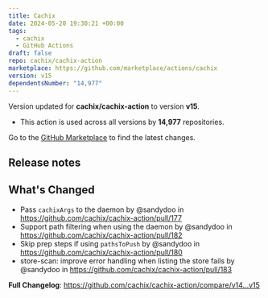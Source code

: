 ```yaml
---
title: Cachix
date: 2024-05-20 19:30:21 +00:00
tags:
  - cachix
  - GitHub Actions
draft: false
repo: cachix/cachix-action
marketplace: https://github.com/marketplace/actions/cachix
version: v15
dependentsNumber: "14,977"
---
```



Version updated for **cachix/cachix-action** to version **v15**.
- This action is used across all versions by **14,977** repositories.

Go to the [GitHub Marketplace](https://github.com/marketplace/actions/cachix) to find the latest changes.

## Release notes

## What's Changed

* Pass `cachixArgs` to the daemon by @sandydoo in https://github.com/cachix/cachix-action/pull/177
* Support path filtering when using the daemon by @sandydoo in https://github.com/cachix/cachix-action/pull/182
* Skip prep steps if using `pathsToPush` by @sandydoo in https://github.com/cachix/cachix-action/pull/180
* store-scan: improve error handling when listing the store fails by @sandydoo in https://github.com/cachix/cachix-action/pull/183

**Full Changelog**: https://github.com/cachix/cachix-action/compare/v14...v15
